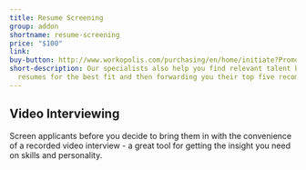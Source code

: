```yaml
---
title: Resume Screening
group: addon
shortname: resume-screening
price: "$100"
link: 
buy-button: http://www.workopolis.com/purchasing/en/home/initiate?PromoCode=RAID2&Reset=True
short-description: Our specialists also help you find relevant talent by screening
  resumes for the best fit and then forwarding you their top five recommendations.
---
```


## Video Interviewing

Screen applicants before you decide to bring them in with the convenience of a recorded video interview - a great tool for getting the insight you need on skills and personality.

